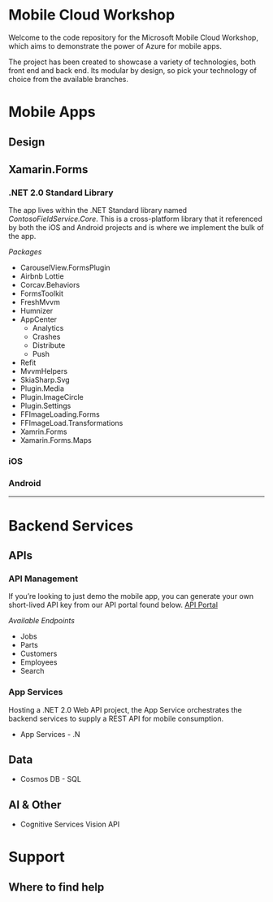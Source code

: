 # Mobile Cloud Workshop

Welcome to the code repository for the Microsoft Mobile Cloud Workshop, which aims to demonstrate the power of Azure for mobile apps. 

The project has been created to showcase a variety of technologies, both front end and back end. Its modular by design, so pick your technology of choice from the available branches.  

# Mobile Apps
## Design


## Xamarin.Forms
### .NET 2.0 Standard Library
The app lives within the .NET Standard library named *ContosoFieldService.Core*. This is a cross-platform library that it referenced by both the iOS and Android projects and is where we implement the bulk of the app. 

*Packages*
* CarouselView.FormsPlugin
* Airbnb Lottie 
* Corcav.Behaviors
* FormsToolkit
* FreshMvvm
* Humnizer
* AppCenter
	* Analytics
	* Crashes
	* Distribute
	* Push
* Refit
* MvvmHelpers
* SkiaSharp.Svg
* Plugin.Media
* Plugin.ImageCircle
* Plugin.Settings
* FFImageLoading.Forms
* FFImageLoad.Transformations
* Xamrin.Forms
* Xamarin.Forms.Maps

### iOS


### Android



---
# Backend Services
## APIs
### API Management
If you’re looking to just demo the mobile app, you can generate your own short-lived API key from our API portal found below. 
[API Portal](https://contosomaintenance.portal.azure-api.net/)

*Available Endpoints*
* Jobs
* Parts
* Customers
* Employees
* Search

### App Services
Hosting a .NET 2.0 Web API project, the App Service orchestrates the backend services to supply a REST API for mobile consumption. 

* App Services - .N
## Data
* Cosmos DB - SQL

## AI & Other
* Cognitive Services Vision API

# Support
## Where to find help
